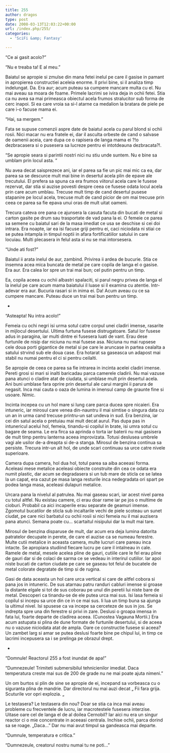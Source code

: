 ```yaml
---
title: 255
author: dragos
type: post
date: 2008-03-13T12:03:22+00:00
url: /index.php/255/
categories:
  - 'SciFi &amp; Fantasy'

---
```

&#8220;Ce ai gasit acolo?&#8221;

&#8220;Nu e treaba ta! E al meu.&#8221;

Baiatul se apropie si zmulse din mana fetei inelul pe care il gasise in pamant in apropierea constructiei aceleia enorme. Il privi bine, si il analiza timp indelungat. Da. Era aur; acum puteau sa cumpere mancare multa cu el. Nu mai aveau sa moara de foame. Primele lacrimi se ivira deja in ochii fetei. Stia ca nu avea sa mai primeasca obiectul acela frumos stralucitor sub forma de cerc inapoi. Si ea care vroia sa si-l atarne ca medalion la bratara de piele pe care i-o facuse mama ei.<!--more-->

&#8220;Hai, sa mergem.&#8221;

Fata se supuse comenzii aspre date de baiatul acela cu parul blond si ochii rosii. Nici macar nu era fratele ei, dar il asculta orbeste de cand o salvase de oamenii aceia, care dupa ce o rapisera de langa mama ei ?!o dezbracasera si o pusesera sa lucreze pentru ei intotdeauna dezbracata?!.

&#8220;Se apropie seara si parintii nostri nici nu stiu unde suntem. Nu e bine sa umblam prin locul asta. &#8221;

Nu avea decat saisprezece ani, iar el parea sa fie un pic mai mic ca ea, dar parea sa se descurce mult mai bine in desertul acela plin de epave ale trecutului. El prefera sa spuna ca era frumos viitorul acela care le fusese rezervat, dar stia si auzise povesti despre ceea ce fusese odata locul acela prin care acum umblau. Trecuse mult timp de cand desertul pusese stapanire pe locul acela, trecuse mult de cand picior de om mai trecuse prin ceea ce parea sa fie epava unui oras de mult uitat oameni.

Trecura cateva ore pana ce ajunsera la casuta facuta din bucati de metal si carton gasite pe drum sau trasportate de vad pana la ei. O femeie ce parea sa semene cu baiatul sari de la masa imediat ce usa se deschise si cei doi intrara. Era noapte, iar ea isi facuse griji pentru ei, caci niciodata ni stiai ce se putea intampla in timpul noptii in afara fortificatiilor satului in care locuiau. Multi plecasera in felul asta si nu se mai intorsesera.

&#8220;Unde ati fost?&#8221;

Baiatul ii arata inelul de aur, zambind. Privirea ii ardea de bucurie. Stia ce insemna acea mica buncata de metal pe care copila de langa el o gasise. Era aur. Era calea lor spre un trai mai bun; cel putin pentru un timp.

Ea, copila aceea cu ochii albastri spalaciti, si parul negru privea de langa el la inelul pe care acum mama baiatului il luase si il examina cu atentie. Intr-adevar era aur. Bucuria rasari si in inima ei. Da! Acum aveau cu ce sa cumpere mancare. Puteau duce un trai mai bun pentru un timp.

*

&#8220;Asteapta! Nu intra acolo!&#8221;

Femeia cu ochi negri isi urma sotul catre corpul unei cladiri imense, rasarite in mijlocul desertului. Ultima furtuna fusese distrugatoare. Satul lor fusese adus in paragina, iar multi dintre ei fusesera luati de vant. Erau dese furtunile de nisip dar niciuna nu mai fusese asa. Niciuna nu mai rupsese cele doua porti gigantice de metal si pe care le aruncase in partea cealalta a satului strvind sub ele doua case. Era hotarat sa gaseasca un adapost mai stabil nu numai pentru el ci si pentru ceilalti.

Se apropie de ceea ce parea sa fie intrarea in incinta acelei cladiri imense. Pereti grosi si mari si inalti baricadau parca camerele cladirii. Nu mai vazuse pana atunci o cladire atat de ciudata, si umblase mult prin desertul acela. Ani buni umblase fara oprire prin desertul ale carui margini ii parura de negasit. Inca mai cauta o oaza de lumina in imensul camp de graunte fine si usoare. Nimic.

Incinta incepea cu un hol mare si lung care parca ducea spre nicaieri. Era intuneric, iar mirosul care venea din-nauntru il mai simtise o singura data cu un an in urma cand trecuse printru-un sat undeva in sud. Era benzina, iar cei din satul acela o pretuiau mai mult decat aurul. Pas dupa pas in intunericul acelui hol, femeia, tinandu-si copilul in brate, isi umra sotul cu bagare de seama. Le era firca sa aprinda o torta iar baterii nu mai gasisera de mult timp pentru lanterna aceea improvizata. Totusi deslusea umbrele vagi ale usilor de-a dreapta si de-a stanga. Mirosul de benzina continua sa persiste. Trecura intr-un alt hol, de unde scari continuau sa urce catre nivele superioare.

Camera dupa camera, hol dua hol, totul parea sa aiba aceeasi forma. Aceleasi mese metalice aceleasi obiecte construite din cea ce odata era numit plastic, dar acum se degradasera si un tub mare de sticla ce se latea la un capat, era cazut pe masa langa resturile inca nedegradata ori spart pe podea langa masa, aceleasi dulapuri metalice.

Urcara pana la nivelul al patrulea. Nu mai gaseau scari, iar acest nivel parea cu totul altfel. Nu existau camere, ci erau doar rame iar pe jos o multime de cioburi. Probabil ca aici incaperile erau separate de geamuri imense. Zgomotul bucatilor de sticla sub incaltarile vechi de piele scoteau un sunet ciudat, pe care nici barbatul cu ochii rosii si nici femeia nu il mai auzisera pana atunci. Semana poate cu&#8230; scartaitul nisipului dar la mult mai tare.

Mirosul de benzina disparuse de mult, dar acum era deja lumina datorita patratelor decupate in perete, de care el auzise ca se numeau ferestre. Multe cutii metalice in aceasta camera, multe lucruri care pareau inca intacte. Se apropiara studiind fiecare lucru pe care il intalneau in cale. Ramele de metal, mesele acelea pline de gauri, cutiile care le fel erau pline de gauri dar si de colaci de sarma ce se vedeau in interirul cutiilor. Iar apoi niste bucati de carton ciudate pe care se gaseau tot felul de bucatele de metal colorate degratate de timp si de rugina.

Gasi de data aceasta un hol care urca vertical si care de altfel cobora si pana jos in intuneric. De sus atarnau patru randuri cabluri imense si groase la distante elgale si tot de sus coborau pe unul din peretii lui niste bare de metal. Descoperi ca tinandu-se de ele putea urca mai sus. Isi lasa femeia si copilul si incepu sa urce din ce in ce mai sus. Ii lua un timp buna sa ajunga la ultimul nivel. Isi spusese ca va incepe sa cerceteze de sus in jos. Se indrepta spre una din ferestre si privi in zare. Deslusi o groapa imensa in fata lui, foarte departe de cladirea aceea. (Cunostea Vagauna Mortii.) Era acum astupata si plina de dune formate de furtunile desertului, si de aceea nu o vazuse niciodata atat de ampla. Oare ce constructie fusese si aceea? Un zambet larg si amar se putea deslusi foarte bine pe chipul lui, in timp ce lacrimi incepusera sa i se prelinga pe obrazul drept.

*

&#8220;Domnule! Reactorul 255 a fost inundat de apa!&#8221;

&#8220;Dumnezeule! Trimiteti submersibilul tehnicienilor imediat. Daca temperatura creste mai sus de 200 de grade nu ne mai poate ajuta nimeni.&#8221;

Un om burtos si plin de sine se apropie de ei, incepand sa vorbeasca cu o siguranta plina de mandrie. Dar directorul nu mai auzi decat „ Fii fara grija. Scuturile vor opri explozia. „

Le testasera? Le testasera din nou? Doar se stia ca inca mai aveau probleme cu frecventele de lucru, iar macrotestele fusesera interzise. Uitase oare cel de langa el de al doilea Cernobil? Iar aici nu era un singur reactor ci o mie concentrate in aceeasi centrala. Inchise ochii, parca dorind sa se roage. „Daca&#8230;” Dar nu mai avut timpul sa gandeasca mai departe.

&#8220;Dumnule, temperatura e critica.&#8221;

&#8220;Dumnezeule, creatorul nostru numai tu ne poti&#8230;&#8221;